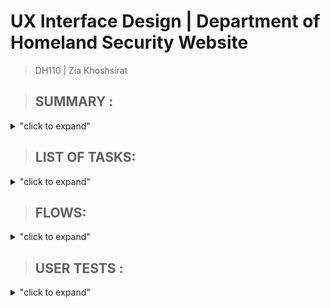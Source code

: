 # UX Interface Design | Department of Homeland Security Website
> DH110 | Zia Khoshsirat


> ## **SUMMARY** : 

<details>
<summary>"click to expand"</summary>

After accomplishing the low-fidelity or prototype version of the website, in this project, we test certain functions/tasks in an interface that represents the actual website. 
> ## **Interface Versions**: 

> [ONE](https://www.figma.com/file/BaGSJtI1LbQYoupUVoPjyp/DH110-Interface-Design-REVISED)

> [TWO](https://www.figma.com/file/EJZ52gsjHjgZnSMh4kaA5j/DH110-Interface-Design-Copy)

> [THREE](https://www.figma.com/file/EJZ52gsjHjgZnSMh4kaA5j/DH110-Interface-Design-Copy)

> [FOUR](https://www.figma.com/file/sPnNZ7hMIHQ1axYOn0Xlet/DH110-Hi-fid-Flow-lines)

</details>

> ## **LIST OF TASKS**:

<details>
<summary>"click to expand"</summary> 


>■	Examine the homepage

>■	Tap on the menu button

>■	Or tap on How Do I

>■	Tap on How Do I from the menu

>■	Tap on For Travelers

>■	Tap on File a Travel Complaint (DHS TRIP)

>■	Or tap on the menu and Choose File a Travel Complaint (DHS TRIP)

>■	Tap on different dropdown tabs 

>■	Find Track Your Inquiry Online

>■	Go to Track Your Inquiry

>■	Find DHS TRIP Case Status

>■	Enter the number 

>■	Submit the number

>■	See the status

>■	Tap on the back button

>■	Enter email address if the tracking number is forgotten

>■	See that the tracking number is sent to the person’s email address

>■	Tap on the back button
 
>■	Tab on logo or home button (foot bar) to go to the homepage.  


</details>

> ## **FLOWS**:

<details>
<summary>"click to expand"</summary>
 
> **wireflow** 
>
> ![flow](https://user-images.githubusercontent.com/46515738/142393752-cde695f5-bc0a-4c87-bad3-bb2ef6379e13.png)
>
>
> **interactive flow**
>
>![flow interact](https://user-images.githubusercontent.com/46515738/142394288-24335d97-7970-4ddc-a552-0a38d51a63ee.png)

</details>

> ## **USER TESTS** :

<details>
<summary>"click to expand"</summary>


> [CLICK HERE THE COGNITIVE WALKTHROUGH VIDEO](https://drive.google.com/file/d/12sRWp_pDWDISAoMgCktHSzUDBqoadnIk/view?usp=sharing)

> **Processes** :
 
>■	After we briefly described the design, we asked the user to verbalize her feelings and thoughts about the website and the task she would do. She liked the design in general. She quickly found the menu, tapped on the different available buttons, and went to the status page. From there, she accomplished finding her status.

>■	There were at least three issues during the test. First, when she found the home button at the foot bar, she tapped on it but received no response. She repeated it on several pages. Second, she could not press the submit button, which made her confused. She could not progress and implicitly asked for help. Third, she tapped on “status page” (hyperlink), and since we did not consider a function for it, she was puzzled, unsure about the next step. Moreover, the computer’s mouse pad was not friendly, which caused discomfort for her during the test. The last point is that the user felt tired and not in the mood to challenge the design. 


> ## REFLECTION:

<details>
<summary>"click to expand"</summary>

> After analyzing the feedbacks we realized that the design suffers aligment issue. Several elemetns were misaligned. We revisited all elements and aligned objects, buttons, and texts.
 
>![Yes No not aligned](https://user-images.githubusercontent.com/46515738/142395230-726f2de2-71ac-4541-b763-1c3600e17ddf.jpg)
>![aliging search bar](https://user-images.githubusercontent.com/46515738/142395233-88e9eb3e-33a1-4b8b-86c6-eb9e900ca5a1.jpg)
>![aligned ](https://user-images.githubusercontent.com/46515738/142395235-d0b34418-1670-402a-a04d-4887cc37c4d5.jpg)
>![aligned elements](https://user-images.githubusercontent.com/46515738/142395240-58a231e7-e7a5-4cb2-85b4-55699b68482e.jpg)
>![aligning elements](https://user-images.githubusercontent.com/46515738/142395244-4a42ecc7-0a5a-49cb-ba1b-cdf62da81930.jpg)
>![aligning the page elements](https://user-images.githubusercontent.com/46515738/142395248-0330bc6f-3f73-432f-b1c0-6bd8b2456ecb.jpg)
>![centralizing ](https://user-images.githubusercontent.com/46515738/142395251-6984915e-709e-45d2-bd10-71e803709895.jpg)
>![margin fixed](https://user-images.githubusercontent.com/46515738/142395254-e67aa586-7e48-4481-b776-ed3bd9f79965.jpg)
>![submit button aligned center](https://user-images.githubusercontent.com/46515738/142395259-8d97411f-394b-4719-ad76-e535d39d43d7.jpg)

> The search bar had a low contrast. In the second version we thought of a blue search bar which did not pass the user test. We came up with another search bar which was accepted by users.
 
>![search bar change](https://user-images.githubusercontent.com/46515738/142395655-4a4bb2c4-84f6-4f9d-8a8a-14240a1b1d92.jpg)
>![search](https://user-images.githubusercontent.com/46515738/142395656-c1d04e66-b110-4f7f-adeb-2db0cc604062.png)
 
 >Regarding the text, we increased the size of text and the margin in the first and second page, added height to texts on How Do I and For Travelers pages. Moreover, from the impression test, we came up with a solution for the empty space in the first page by distributing the elements in the page. 
 
>![distribution change - empty space resovled](https://user-images.githubusercontent.com/46515738/142396598-f8c2f2aa-1d2d-4048-b8c3-1c2a7c0b125a.jpg)
>![margin fixed](https://user-images.githubusercontent.com/46515738/142396586-2c34f494-b948-4e1f-bb16-afef214d1626.jpg)
>![change line height - rearrange](https://user-images.githubusercontent.com/46515738/142396591-488e3bc8-4a40-4b78-a97d-f34028fc72ea.jpg)

> The animation speed was decreased to give a real-time page load impressio to the users. 

> ![animation - 1000m - naturalistic](https://user-images.githubusercontent.com/46515738/142396898-4c9cae6e-d0ca-4e44-8f7e-ea3558dc6036.jpg)

> After resolving the interactive button/tap issue, we added home button function based on the recent user test. We also added scrol down animation to the status bar hyperlink
 
>![homw button](https://user-images.githubusercontent.com/46515738/142397510-e6525bab-9cf8-4a3a-89ab-dbe697930097.jpg)
>![scroll down](https://user-images.githubusercontent.com/46515738/142397520-1c3aa74b-9915-49ec-a3ed-748f03c3e77d.jpg)
